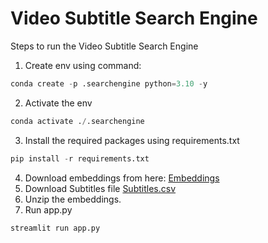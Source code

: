# Video Subtitle Search Engine


Steps to run the Video Subtitle Search Engine

1. Create env using command:
``` python
conda create -p .searchengine python=3.10 -y
```
2. Activate the env
``` python
conda activate ./.searchengine
```
3. Install the required packages using requirements.txt
``` python
pip install -r requirements.txt
```
4. Download embeddings from here: [Embeddings](https://drive.google.com/file/d/1Wp33Nm9eVDtxyB52W5IMG8uegseLvAnc/view?usp=sharing)
5. Download Subtitles file [Subtitles.csv](https://drive.google.com/file/d/1dHukx6h0rJtLqZaEv0WpPWC9V2Yv1XET/view?usp=sharing)
6. Unzip the embeddings.
7. Run app.py
``` python
streamlit run app.py
```

